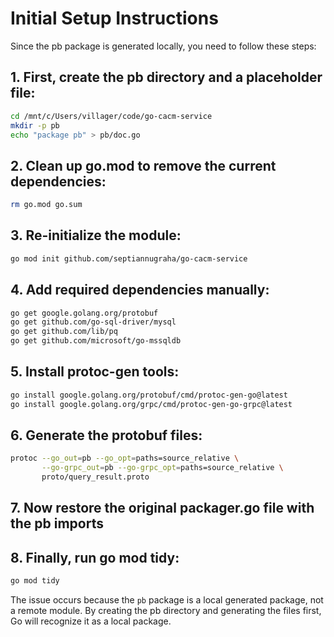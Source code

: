 # Initial Setup Instructions

Since the pb package is generated locally, you need to follow these steps:

## 1. First, create the pb directory and a placeholder file:

```bash
cd /mnt/c/Users/villager/code/go-cacm-service
mkdir -p pb
echo "package pb" > pb/doc.go
```

## 2. Clean up go.mod to remove the current dependencies:

```bash
rm go.mod go.sum
```

## 3. Re-initialize the module:

```bash
go mod init github.com/septiannugraha/go-cacm-service
```

## 4. Add required dependencies manually:

```bash
go get google.golang.org/protobuf
go get github.com/go-sql-driver/mysql
go get github.com/lib/pq
go get github.com/microsoft/go-mssqldb
```

## 5. Install protoc-gen tools:

```bash
go install google.golang.org/protobuf/cmd/protoc-gen-go@latest
go install google.golang.org/grpc/cmd/protoc-gen-go-grpc@latest
```

## 6. Generate the protobuf files:

```bash
protoc --go_out=pb --go_opt=paths=source_relative \
       --go-grpc_out=pb --go-grpc_opt=paths=source_relative \
       proto/query_result.proto
```

## 7. Now restore the original packager.go file with the pb imports

## 8. Finally, run go mod tidy:

```bash
go mod tidy
```

The issue occurs because the `pb` package is a local generated package, not a remote module. By creating the pb directory and generating the files first, Go will recognize it as a local package.